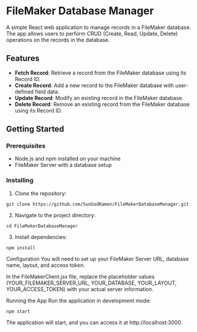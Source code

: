 # FileMaker Database Manager

A simple React web application to manage records in a FileMaker database. The app allows users to perform CRUD (Create, Read, Update, Delete) operations on the records in the database.

## Features

- **Fetch Record**: Retrieve a record from the FileMaker database using its Record ID.
- **Create Record**: Add a new record to the FileMaker database with user-defined field data.
- **Update Record**: Modify an existing record in the FileMaker database.
- **Delete Record**: Remove an existing record from the FileMaker database using its Record ID.

## Getting Started

### Prerequisites

- Node.js and npm installed on your machine
- FileMaker Server with a database setup

### Installing

1. Clone the repository:

```shell
git clone https://github.com/SunGodRamen/FileMakerDatabaseManager.git
```

2. Navigate to the project directory:
```shell
cd FileMakerDatabaseManager
```

3. Install dependencies:
```shell
npm install
```

Configuration
You will need to set up your FileMaker Server URL, database name, layout, and access token.

In the FileMakerClient.jsx file, replace the placeholder values (YOUR_FILEMAKER_SERVER_URL, YOUR_DATABASE, YOUR_LAYOUT, YOUR_ACCESS_TOKEN) with your actual server information.

Running the App
Run the application in development mode:
```shell
npm start
```

The application will start, and you can access it at http://localhost:3000.


